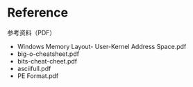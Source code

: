 # Reference
参考资料（PDF）

- Windows Memory Layout- User-Kernel Address Space.pdf
- big-o-cheatsheet.pdf
- bits-cheat-cheet.pdf
- asciifull.pdf
- PE Format.pdf
